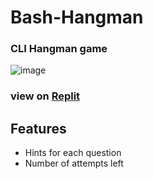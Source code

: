 # Bash-Hangman
### CLI Hangman game

![image](https://github.com/sankeer28/Bash-Hangman/assets/112449287/63108afe-591c-46bc-a4db-467eaf71378c)

### view on [Replit](https://replit.com/@SankeerthikanNi/Bash-Hangman?v=1)
## Features
- Hints for each question
- Number of attempts left
  

